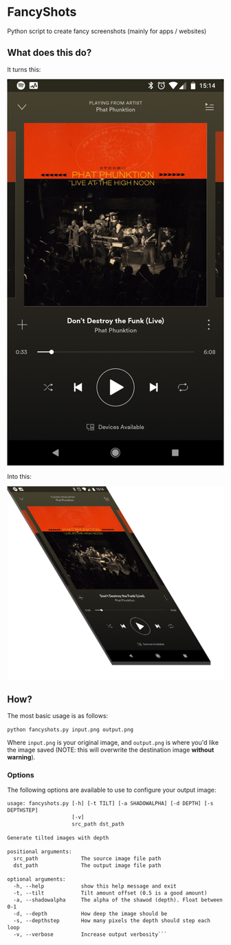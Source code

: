 # FancyShots
Python script to create fancy screenshots (mainly for apps / websites)

## What does this do?
It turns this:

![Source Image](https://github.com/a1phanumeric/FancyShots/blob/master/input-1.png?raw=true)

Into this:

![Converted Image](https://raw.githubusercontent.com/a1phanumeric/FancyShots/master/output-1.png)

## How?
The most basic usage is as follows:

`python fancyshots.py input.png output.png`

Where `input.png` is your original image, and `output.png` is where you'd like the image saved (NOTE: this will overwrite the destination image **without warning**).

### Options
The following options are available to use to configure your output image:

```
usage: fancyshots.py [-h] [-t TILT] [-a SHADOWALPHA] [-d DEPTH] [-s DEPTHSTEP]
                     [-v]
                     src_path dst_path

Generate tilted images with depth

positional arguments:
  src_path              The source image file path
  dst_path              The output image file path

optional arguments:
  -h, --help            show this help message and exit
  -t, --tilt            Tilt amount offset (0.5 is a good amount)
  -a, --shadowalpha     The alpha of the shawod (depth). Float between 0-1
  -d, --depth           How deep the image should be
  -s, --depthstep       How many pixels the depth should step each loop
  -v, --verbose         Increase output verbosity```
